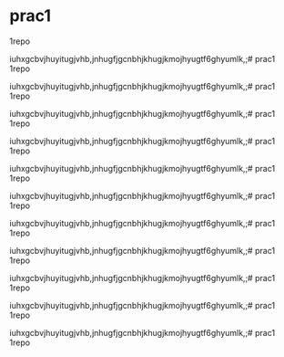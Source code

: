 # prac1
1repo

iuhxgcbvjhuyitugjvhb,jnhugfjgcnbhjkhugjkmojhyugtf6ghyumlk,;# prac1
1repo

iuhxgcbvjhuyitugjvhb,jnhugfjgcnbhjkhugjkmojhyugtf6ghyumlk,;# prac1
1repo

iuhxgcbvjhuyitugjvhb,jnhugfjgcnbhjkhugjkmojhyugtf6ghyumlk,;# prac1
1repo

iuhxgcbvjhuyitugjvhb,jnhugfjgcnbhjkhugjkmojhyugtf6ghyumlk,;# prac1
1repo

iuhxgcbvjhuyitugjvhb,jnhugfjgcnbhjkhugjkmojhyugtf6ghyumlk,;# prac1
1repo

iuhxgcbvjhuyitugjvhb,jnhugfjgcnbhjkhugjkmojhyugtf6ghyumlk,;# prac1
1repo

iuhxgcbvjhuyitugjvhb,jnhugfjgcnbhjkhugjkmojhyugtf6ghyumlk,;# prac1
1repo

iuhxgcbvjhuyitugjvhb,jnhugfjgcnbhjkhugjkmojhyugtf6ghyumlk,;# prac1
1repo

iuhxgcbvjhuyitugjvhb,jnhugfjgcnbhjkhugjkmojhyugtf6ghyumlk,;# prac1
1repo

iuhxgcbvjhuyitugjvhb,jnhugfjgcnbhjkhugjkmojhyugtf6ghyumlk,;# prac1
1repo

iuhxgcbvjhuyitugjvhb,jnhugfjgcnbhjkhugjkmojhyugtf6ghyumlk,;# prac1
1repo

